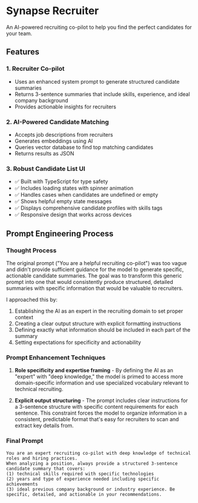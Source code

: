 # Synapse Recruiter

An AI-powered recruiting co-pilot to help you find the perfect candidates for your team.

## Features

### 1. Recruiter Co-pilot
- Uses an enhanced system prompt to generate structured candidate summaries
- Returns 3-sentence summaries that include skills, experience, and ideal company background
- Provides actionable insights for recruiters

### 2. AI-Powered Candidate Matching
- Accepts job descriptions from recruiters
- Generates embeddings using AI
- Queries vector database to find top matching candidates
- Returns results as JSON

### 3. Robust Candidate List UI
- ✅ Built with TypeScript for type safety
- ✅ Includes loading states with spinner animation
- ✅ Handles cases when candidates are undefined or empty
- ✅ Shows helpful empty state messages
- ✅ Displays comprehensive candidate profiles with skills tags
- ✅ Responsive design that works across devices

## Prompt Engineering Process

### Thought Process
The original prompt ("You are a helpful recruiting co-pilot") was too vague and didn't provide sufficient guidance for the model to generate specific, actionable candidate summaries. The goal was to transform this generic prompt into one that would consistently produce structured, detailed summaries with specific information that would be valuable to recruiters.

I approached this by:
1. Establishing the AI as an expert in the recruiting domain to set proper context
2. Creating a clear output structure with explicit formatting instructions
3. Defining exactly what information should be included in each part of the summary
4. Setting expectations for specificity and actionability

### Prompt Enhancement Techniques
1. **Role specificity and expertise framing** - By defining the AI as an "expert" with "deep knowledge," the model is primed to access more domain-specific information and use specialized vocabulary relevant to technical recruiting.

2. **Explicit output structuring** - The prompt includes clear instructions for a 3-sentence structure with specific content requirements for each sentence. This constraint forces the model to organize information in a consistent, predictable format that's easy for recruiters to scan and extract key details from.

### Final Prompt
```
You are an expert recruiting co-pilot with deep knowledge of technical roles and hiring practices.
When analyzing a position, always provide a structured 3-sentence candidate summary that covers:
(1) technical skills required with specific technologies
(2) years and type of experience needed including specific achievements
(3) ideal previous company background or industry experience. Be specific, detailed, and actionable in your recommendations.
```
